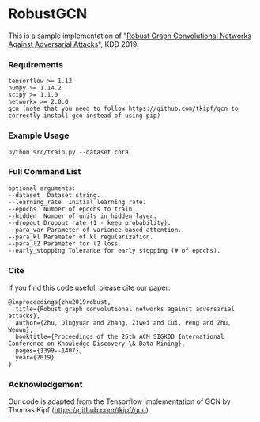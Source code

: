 # RobustGCN
This is a sample implementation of "[Robust Graph Convolutional Networks Against Adversarial Attacks](https://zw-zhang.github.io/files/2019_KDD_RGCN.pdf)", KDD 2019. 

### Requirements
```
tensorflow >= 1.12
numpy >= 1.14.2
scipy >= 1.1.0
networkx >= 2.0.0
gcn (note that you need to follow https://github.com/tkipf/gcn to correctly install gcn instead of using pip)
```
### Example Usage
```
python src/train.py --dataset cora
```
### Full Command List
```
optional arguments:
--dataset  Dataset string.
--learning_rate  Initial learning rate.
--epochs  Number of epochs to train.
--hidden  Number of units in hidden layer.
--dropout Dropout rate (1 - keep probability).
--para_var Parameter of variance-based attention.
--para_kl Parameter of kl regularization.
--para_l2 Parameter for l2 loss.
--early_stopping Tolerance for early stopping (# of epochs).
```
### Cite
If you find this code useful, please cite our paper:
```
@inproceedings{zhu2019robust,
  title={Robust graph convolutional networks against adversarial attacks},
  author={Zhu, Dingyuan and Zhang, Ziwei and Cui, Peng and Zhu, Wenwu},
  booktitle={Proceedings of the 25th ACM SIGKDD International Conference on Knowledge Discovery \& Data Mining},
  pages={1399--1407},
  year={2019}
}
```
### Acknowledgement
Our code is adapted from the Tensorflow implementation of GCN by Thomas Kipf (https://github.com/tkipf/gcn). 
